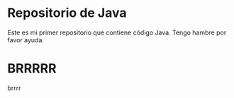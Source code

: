 # Repositorio de Java

Este es mi primer repositorio que contiene código Java. Tengo hambre por favor ayuda. 
# BRRRRR
brrrr
